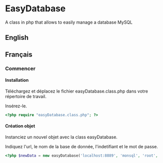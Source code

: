# EasyDatabase
A class in php that allows to easily manage a database MySQL

## English

## Français

### Commencer

#### Installation

Téléchargez et déplacez le fichier easyDatabase.class.php dans votre répertoire de travail.

Insérez-le.

```php
<?php require "easyDatabase.class.php"; ?>
```

#### Création objet

Instanciez un nouvel objet avec la class easyDatabase.

Indiquez l'url, le nom de la base de donnée, l'indetifiant et le mot de passe.

```php
<?php $newData = new easyDatabase('localhost:8889', 'monsql', 'root', 'root'); ?>
```



